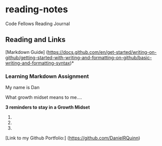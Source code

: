 # reading-notes
Code Fellows Reading Journal

## Reading and Links

[Markdown Guide]
(https://docs.github.com/en/get-started/writing-on-github/getting-started-with-writing-and-formatting-on-github/basic-writing-and-formatting-syntax)*

### Learning Markdown Assignment
My name is Dan

What growth midset means to me....

**3 reminders to stay in a Growth Midset**

1.
2.
3.


[Link to my Github Portfolio:] (https://github.com/DanielRQuinn)
